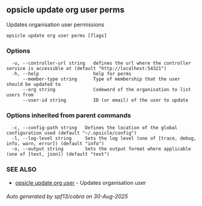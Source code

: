 ## opsicle update org user perms

Updates organisation user permissions

```
opsicle update org user perms [flags]
```

### Options

```
  -u, --controller-url string   defines the url where the controller service is accessible at (default "http://localhost:54321")
  -h, --help                    help for perms
      --member-type string      Type of membership that the user should be updated to
      --org string              Codeword of the organisation to list users from
      --user-id string          ID (or email) of the user to update
```

### Options inherited from parent commands

```
  -c, --config-path string   Defines the location of the global configuration used (default "~/.opsicle/config")
  -l, --log-level string     Sets the log level (one of [trace, debug, info, warn, error]) (default "info")
  -o, --output string        Sets the output format where applicable (one of [text, json]) (default "text")
```

### SEE ALSO

* [opsicle update org user](cli/opsicle_update_org_user.md)	 - Updates organisation user

###### Auto generated by spf13/cobra on 30-Aug-2025
